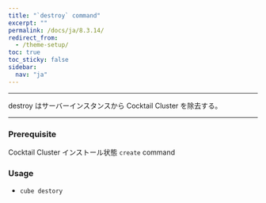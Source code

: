 ```yaml
---
title: "`destroy` command"
excerpt: ""
permalink: /docs/ja/8.3.14/
redirect_from:
  - /theme-setup/
toc: true
toc_sticky: false
sidebar:
  nav: "ja"
---
```


---
destroy はサーバーインスタンスから Cocktail Cluster を除去する。 

---

### Prerequisite
Cocktail Cluster インストール状態
`create` command 


### Usage

* `cube destory`
